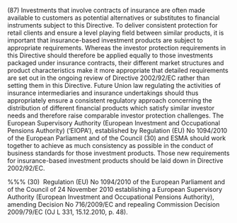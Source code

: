 (87) Investments that involve contracts of insurance are often made available to customers as potential alternatives or substitutes to financial instruments subject to this Directive. To deliver consistent protection for retail clients and ensure a level playing field between similar products, it is important that insurance-based investment products are subject to appropriate requirements. Whereas the investor protection requirements in this Directive should therefore be applied equally to those investments packaged under insurance contracts, their different market structures and product characteristics make it more appropriate that detailed requirements are set out in the ongoing review of Directive 2002/92/EC rather than setting them in this Directive. Future Union law regulating the activities of insurance intermediaries and insurance undertakings should thus appropriately ensure a consistent regulatory approach concerning the distribution of different financial products which satisfy similar investor needs and therefore raise comparable investor protection challenges. The European Supervisory Authority (European Investment and Occupational Pensions Authority) (‘EIOPA’), established by Regulation (EU) No 1094/2010 of the European Parliament and of the Council (30) and ESMA should work together to achieve as much consistency as possible in the conduct of business standards for those investment products. Those new requirements for insurance-based investment products should be laid down in Directive 2002/92/EC.

%%% (30)  Regulation (EU) No 1094/2010 of the European Parliament and of the Council of 24 November 2010 establishing a European Supervisory Authority (European Investment and Occupational Pensions Authority), amending Decision No 716/2009/EC and repealing Commission Decision 2009/79/EC (OJ L 331, 15.12.2010, p. 48).